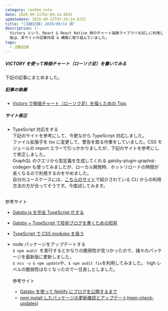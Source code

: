 ```yaml
---
category: random_note
date: 2020-09-21T02:09:14.683Z
updatedate: 2020-09-22T03:24:14.625Z
title: "[活動記録] 2020/09/14 週"
description: |-
  Victory という、React & React Native 用のチャート描画ライブラリを試しに利用してみました。
  後は、本サイトの記事作成 & 構築に取り組んでいました。
tags:
  - 活動記録
---
```

##### VICTORY を使って株価チャート（ローソク足）を書いてみる

下記の記事にまとめました。

##### 記事の執筆

- [Victory で株価チャート（ローソク足）を描くための Tips](/tech/2020-09-21-victory-で株価チャート（ローソク足）を描くための-tips)

##### サイト修正

- TypeScript 対応をする  
  下記のサイトを参考にして、今更ながら TypeScript 対応しました。  
  ファイル拡張子を tsx に変更して、警告を取る作業をしていました。CSS モジュールの import エラーで引っかかりましたが、下記のサイトを参考にして修正しました。  
  GraphQL のクエリから型定義を生成してくれる gatsby-plugin-graphql-codegen も使ってみましたが、ローカル開発時、ホットリロードの時間が長くなるので利用するのをやめました。  
  自分のユースケースには、[こちらのサイト](https://kumaaaaa.com/gatsby-graphql-code-generator/)で紹介されている CLI からの利用方法の方が合ってそうです。今度試してみます。  
<br>
参考サイト

  - [Gatsby.js を完全 TypeScript 化する](https://qiita.com/Takepepe/items/144209f860fbe4d5e9bb)
  - [Gatsby + TypeScript で技術ブログを書くための知見](https://blog.ojisan.io/1st-blog-stack)
  - [TypeScript で CSS modules を扱う](https://qiita.com/paranishian/items/bb02c91ec1004430e701)

- node パッケージをアップデートする  
  `$ npm audit `を実行するとかなりの脆弱性が見つかったので、諸々のパッケージを最新版に更新しました。  
  `$ ncu -u & npm update`や、`$ npm audit fix`を利用してみました。
  high レベルの脆弱性はなくなったので一旦良しとしました。  
  <br>
  参考サイト
  - [Gatsby を使って Netlify にブログを公開するまで](https://qiita.com/akase244/items/a2a3f9c1c983068ac064)
  - [npm install したパッケージの更新確認とアップデート(npm-check-updates)](https://dackdive.hateblo.jp/entry/2016/10/10/095800)
